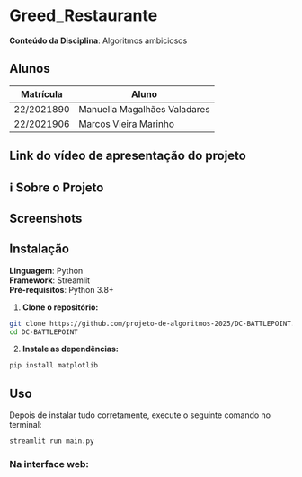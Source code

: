 # Greed_Restaurante

**Conteúdo da Disciplina**: Algoritmos ambiciosos<br>

## Alunos
|Matrícula | Aluno |
| -- | -- |
| 22/2021890  |  Manuella Magalhães Valadares |
| 22/2021906  |  Marcos Vieira Marinho |

## Link do vídeo de apresentação do projeto



## ℹ️ Sobre o Projeto



## Screenshots



## Instalação 
**Linguagem**: Python<br>
**Framework**: Streamlit<br>
**Pré-requisitos**: Python 3.8+

1. **Clone o repositório:**
```bash
git clone https://github.com/projeto-de-algoritmos-2025/DC-BATTLEPOINT.git
cd DC-BATTLEPOINT
```
2. **Instale as dependências:**
```bash
pip install matplotlib
```
## Uso 
Depois de instalar tudo corretamente, execute o seguinte comando no terminal:
```bash
streamlit run main.py
```
### Na interface web:

